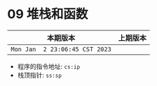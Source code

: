 # 09 堆栈和函数

|本期版本|上期版本 
|:---:|:---:
`Mon Jan  2 23:06:45 CST 2023` |

* 程序的指令地址: `cs:ip`
* 栈顶指针: `ss:sp`
